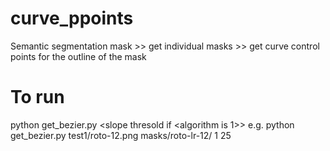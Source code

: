 # curve_ppoints
Semantic segmentation mask >> get individual masks >> get curve control points for the outline of the mask

# To run
python get_bezier.py <RGB semantic segmentation mask> <output folder> <algorithm> <slope thresold if <algorithm is 1>>
e.g. python get_bezier.py test1/roto-12.png masks/roto-lr-12/ 1 25

